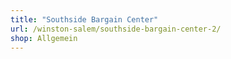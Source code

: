 ```yaml
---
title: "Southside Bargain Center"
url: /winston-salem/southside-bargain-center-2/
shop: Allgemein
---
```

